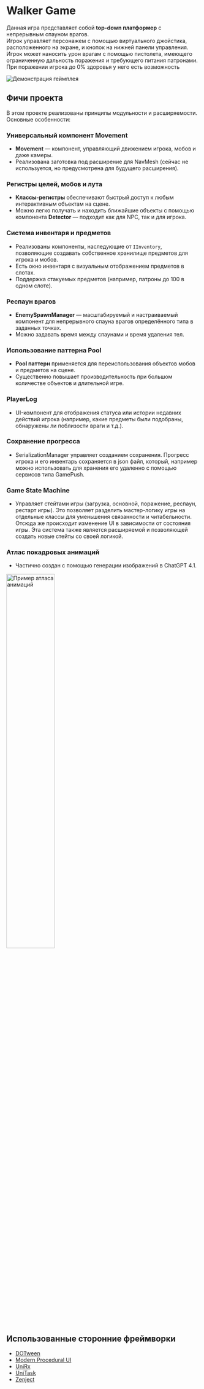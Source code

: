 # Walker Game

Данная игра представляет собой **top-down платформер** с непрерывным спауном врагов.  
Игрок управляет персонажем с помощью виртуального джойстика, расположенного на экране, и кнопок на нижней панели управления.
Игрок может наносить урон врагам с помощью пистолета, имеющего ограниченную дальность поражения и требующего питания патронами. При поражении игрока до 0% здоровья у него есть возможность

![Демонстрация геймплея](./1.gif)

## Фичи проекта

В этом проекте реализованы принципы модульности и расширяемости. Основные особенности:

### Универсальный компонент Movement

- **Movement** — компонент, управляющий движением игрока, мобов и даже камеры.
- Реализована заготовка под расширение для NavMesh (сейчас не используется, но предусмотрена для будущего расширения).

### Регистры целей, мобов и лута

- **Классы-регистры** обеспечивают быстрый доступ к любым интерактивным объектам на сцене.
- Можно легко получать и находить ближайшие объекты с помощью компонента **Detector** — подходит как для NPC, так и для игрока.

### Система инвентаря и предметов

- Реализованы компоненты, наследующие от `IInventory`, позволяющие создавать собственное хранилище предметов для игрока и мобов.
- Есть окно инвентаря с визуальным отображением предметов в слотах.
- Поддержка стакуемых предметов (например, патроны до 100 в одном слоте).

### Респаун врагов

- **EnemySpawnManager** — масштабируемый и настраиваемый компонент для непрерывного спауна врагов определённого типа в заданных точках.
- Можно задавать время между спаунами и время удаления тел.

### Использование паттерна Pool

- **Pool паттерн** применяется для переиспользования объектов мобов и предметов на сцене.
- Существенно повышает производительность при большом количестве объектов и длительной игре.

### PlayerLog

- UI-компонент для отображения статуса или истории недавних действий игрока (например, какие предметы были подобраны, обнаружены ли поблизости враги и т.д.).

### Сохранение прогресса
- SerializationManager управляет созданием сохранения. Прогресс игрока и его инвентарь сохраняется в json файл, который, например можно использовать для хранения его удаленно с помощью сервисов типа GamePush.

### Game State Machine
- Управляет стейтами игры (загрузка, основной, поражение, респаун, рестарт игры). Это позволяет разделить мастер-логику игры на отдельные классы для уменьшения связанности и читабельности. Отсюда же происходит изменение UI в зависимости от состояния игры. Эта система также является расширяемой и позволяющей создать новые стейты со своей логикой.

### Атлас покадровых анимаций

- Частично создан с помощью генерации изображений в ChatGPT 4.1.

<img src="./2.jpg" width="50%" alt="Пример атласа анимаций" />

## Использованные сторонние фреймворки

- [DOTween](https://dotween.demigiant.com/)
- [Modern Procedural UI](https://assetstore.unity.com/packages/tools/gui/modern-procedural-ui-kit-163041?srsltid=AfmBOopn-cfp-mfrnN0qQsbGuy-u2wUzWUX8YROeWCQJLGp4mF-SqSe6)
- [UniRx](https://github.com/neuecc/UniRx)
- [UniTask](https://github.com/Cysharp/UniTask)
- [Zenject](https://assetstore.unity.com/packages/tools/utilities/extenject-dependency-injection-ioc-157735?srsltid=AfmBOopj-j373LwxTpgq9BHBDAKjEUk4ikFjBVLs1R7gHQitIq-32iPL)
